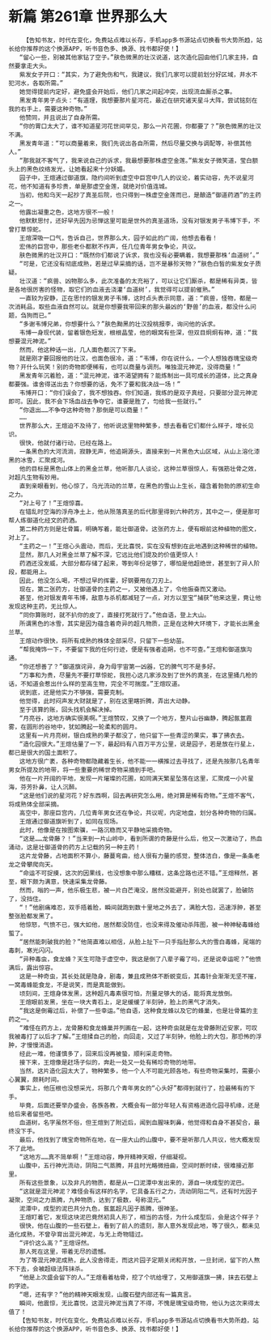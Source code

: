 # 新篇 第261章 世界那么大
        【告知书友，时代在变化，免费站点难以长存，手机app多书源站点切换看书大势所趋，站长给你推荐的这个换源APP，听书音色多、换源、找书都好使！】
       “留心一些，别被其他家钻了空子。”肤色微黑的壮汉说道，这次造化园由他们几家主持，自然要拿走大头。
       紫发女子开口：“其实，为了避免伤和气，我建议，我们几家可以提前划分好区域，井水不犯河水，各取所需。”
       她觉得提前内定好，避免盛会开始后，他们几家之间起冲突，出现流血厮杀之事。
       黑发青年男子点头：“有道理，我想要那片星河花，最近在研究诸天星斗大阵，尝试铭刻在我的右手上，需要这种奇物。”
       他赞同，并且说出了自身所需。
       “你的胃口太大了，谁不知道星河花世间罕见，那么一片花圃，你都要了？”肤色微黑的壮汉不满。
       黑发青年道：“可以商量着来，我们先说出各自所需，然后尽量交换与调配等，补偿其他人。”
       “那我就不客气了，我来说自己的诉求，我最想要那株虚空金莲。”紫发女子微笑道，莹白额头上的黑色纹络发光，让她看起来十分妖媚。
       园子中，王煊通过御道旗，隐约间听到虚空中巨宫中几人的议论，着实动容，先不说星河花，他不知道有多珍贵，单是那虚空金莲，就绝对价值连城。
       当初，他和乌天一起抄了真圣后院，也只得到一株虚空金莲而已，是酿造“御道药酒”的主药之一。
       他露出凝重之色，这地方很不一般！
       他默默思忖，还好早先因为忌惮这里可能是世外的真圣道场，没有对银发男子韦博下手，不曾打草惊蛇。
       王煊深吸一口气，告诉自己，世界那么大，园子如此的广阔，他想去看看！
       宏伟的巨宫中，那些老仆都默不作声，任几位青年男女争论，共议。
       肤色微黑的壮汉开口：“既然你们都说了诉求，我也没有必要瞒着，我想要那株‘血道树’。”
       “可是，它还没有彻底成熟，若是过早采摘的话，岂不是暴殄天物？”肤色白皙的紫发女子质疑。
       壮汉道：“疯兽、凶物那么多，此次准备的太充裕了，可以让它们厮杀，都是稀有异类，皆是各地很厉害的怪物，取它们的血液去浇灌‘血道树’，我觉得可以提前催熟。”
       一直较为安静，正在思忖的银发男子韦博，这时点头表示同意，道：“疯兽，怪物，都是一次消耗品，取些血液自然可以。就是你想要我带回来的那头最凶的‘野兽’的血液，都没什么问题，刍狗而已。”
       “多谢韦博兄弟，你想要什么？”肤色黝黑的壮汉投桃报李，询问他的诉求。
       韦博一身现代装，留着银色短发，根根晶莹，他的眼窝有些深，但双目炯炯有神，道：“我想要混元神泥。”
       然而，他这种话一出，几人面色都沉了下来。
       就是刚才要回报他的壮汉，也面色很冷，道：“韦博，你在说什么，一个人想独吞瑰宝级奇物？开什么玩笑！别的奇物即便稀有，也可以商量与调剂。唯独混元神泥，没得商量！”
       黑发青年沉着脸，道：“混元神泥，谁不渴望拥有？能炼制出一具可成长的道体，比之真身都要强。谁舍得送出去？你想要的话，免不了要和我决战一场！”
       韦博开口：“你们误会了，我不想独吞。你们知道，我练的是双子真经，只要部分混元神泥即可。因此，我不会下场血战去争夺它，谁要是胜了，匀给我一些就行。”
       “你退出……不争夺这种奇物？那倒是可以商量！”
       ……
       世界那么大，王煊迫不及待了，他听说这里物种繁多，想去看看它们都什么样子，增长见识。
       很快，他就付诸行动，已经在路上。
       一条黑色的大河流淌，寂静无声，他追朔源头，直接来到一片黑色大山区域，从山上溶化漆黑的冰雪，汇聚成河。
       他的目标是黑色山体上的黑金兰草，他听那几人谈论，这种兰草很惊人，有强筋壮骨之效，对超凡生物有妙用。
       直到亲眼看到，他心惊了，乌光流动的兰草，在黑色的雪山上生长，蕴含着勃勃的原初生命之力。
       “对上号了！”王煊惊喜。
       在错乱时空海的浮舟净土上，他从殒落真圣的后代那里得到六种药方，其中之一，便是那可帮人练御道化经文的药酒。
       第二种药方则是壮骨篇，明确写着，能壮御道骨。这张药方上，便有眼前这种植物的图文，对上了。
       “主药之一！”王煊心头震动，而后，无比喜悦，实在没有想到在此地遇到这种稀世的植物。
       显然，那几人对黑金兰草了解不深，它远比他们提及的价值更惊人！
       药酒还没发威，大部分都存储了起来，等到年份足够了，哪怕是他超绝世，甚至到了异人阶段，都能用上。
       因此，他没怎么喝，不想过早的挥霍，好钢要用在刀刃上。
       现在，第二张药方，壮御道骨的主药之一，又被他遇上了，令他振奋而又激动。
       甚至，他对银发青年韦博，敌意与杀机都减轻了一点，对方以至宝“捕获”他来这里，竟让他发现这种主药，无比惊人。
       “同你算账时，就不扒你的皮了，直接打死就行了。”他自语，登上大山。
       所谓黑色的冰雪，其实是因为蕴含着奇异的超凡物质，正是在这种大环境下，才能长出黑金兰草。
       王煊动作很快，将所有成熟的株体全部采尽，只留下一些幼苗。
       “帮我掩饰一下，不要留下我的任何行迹，便是有强者追朔，也不可查。”王煊和御道旗沟通。
       “你还想善了？”御道旗诧异，身为母宇宙第一凶器，它的脾气可不是多好。
       “万事和为贵，尽量先不要打草惊蛇，我担心这几家涉及到了世外的真圣，在这里捅几枪的话，不知道会惹出什么样的至高生物，完全不可揣度。”王煊叹道。
       说到底，还是他实力不够强，需要克制。
       他觉得，此时闷声发大财就是了，别在这里瞎折腾，弄出大动静。
       至于该算的账，回头找机会解决掉。
       “月亮谷，这地方确实很美啊。”王煊赞叹，又换了一个地方，整片山谷幽静，腾起氤氲霞雾，在圆形的谷地中，犹如腾起一轮柔和的圆月。
       这里有一片月亮树，银白成熟的果子都没了，他只留下一些青涩的果实，事了拂衣去。
       “造化园很大。”王煊估量了一下，最起码有八百万平方公里，说是园子，若是放在行星上，都已是很大的国土面积了。
       这地方很广袤，各种奇物都隐藏着生长，他不能一一横推过去寻找了，还是先按那几名青年男女所提及的地带，将一些重要的稀世奇物采摘到手吧。
       他在一片开阔的平地，发现一片璀璨的花圃，如同满天繁星坠落在这里，汇聚成一小片星海，芬芳扑鼻，让人沉醉。
       “这是他们说的星河花？好东西啊，回去再研究怎么用，绝对算是稀有奇物。”王煊不客气，将成熟体全部采摘。
       高空中，那座巨宫内，几位青年男女还在争论，共议呢，内定地盘，划分各种奇物的归属。
       王煊通过御道旗听到了，如同在现场。
       此时，他像是在按图索骥，一路沉稳而又平静地采摘奇物。
       “这是……龙骨藤？！”当来到一片山岭中，看到所谓的奇藤是什么后，他又一次激动了，热血涌动，这是壮御道骨的药方上记载的另一种主药！
       这片龙骨藤，占地面积不算小，藤蔓弯曲，给人很有力量的感觉，整体洁白，像是一条条老龙之骨攀爬向天。
       “命运不可捉摸，这次的因果线，也没想象中那么糟糕，这条岔路也还不错。”王煊释然，甚至，眼下颇为满意，快速采集龙骨藤。
       然而，嗡的一声，他乐极生悲，被一片白芒淹没，居然没能避开，别处也就罢了，脸破防了，没挡住。
       “！”他剧痛难忍，双手捂着脸，瞬间就跑到数十里地之外去了，满脸大包，迅速浮肿，甚至整张脸都发黑了。
       他惊怒，气愤不已，强大如他，居然都没防住，也没来得及催动杀阵图，被一种神秘毒蜂给蜇了。
       “居然能刺破我的脸？”他简直难以相信，从脸上扯下一只手指肚那么大的雪白毒蜂，尾端的毒刺，寒光闪闪。
       “异种毒虫，食龙蜂？天生可隐于虚空中，我这是倒了八辈子霉了吗，还是说幸运呢？”他愤满后，露出惊容。
       这是一种奇虫，其长处就是隐身，剧毒，兼且成熟体不断蜕变后，其毒针会渐渐无坚不摧，一窝毒蜂能食龙，不是说笑，而是真能做到。
       顷刻间，王煊身体发黑，这种超凡毒素很可怕，剂量足够大的话，能将真龙放倒。
       王煊眼前发黑，坐在一块大青石上，足足缓缓了半刻钟，脸上的黑气才消失。
       “我这是倒霉过后，补偿了一些幸运。”他自语，这种食龙蜂以及它的蜂巢，也是壮骨篇的主药之一。
       “难怪在药方上，龙骨藤和食龙蜂巢并列画在一起，这种奇虫就是在龙骨藤附近安家，可叹我被毒打了以后才了解。”王煊揉自己的脸，向回走，又过了半刻钟，他脸上的大包，那恐怖的浮肿，才慢慢消退。
       经此一难，他谨慎多了，回来后没再被蛰，顺利采走奇物。
       接下来，王煊像是赶场子似的，奔赴一处又一处有稀珍奇物的地带。
       当然，这片造化园太大了，物种繁多，他一个人不可能光顾各地，有些奇物采集时，需要小心翼翼，颇耗时间。
       事实上，他压根也没想采光，将那几个青年男女的“心头好”都得到就行了，捡最稀有的下手。
       毕竟，后面还要举办盛会，各族各教，大概会有一部分年轻人有资格进造化园寻机缘，还是给后来者留些吧。
       血道树，名字虽然不俗，但王煊到了附近后，闻到血腥味刺鼻，他觉得和自身不甚契合，最终没下手。
       最后，他找到了瑰宝奇物所在地，在一座大山的山腹中，要不是听那几人共议，他大概发现不了此地。
       “这地方……真不简单啊！”王煊动容，睁开精神天眼，仔细凝视。
       山腹中，五行神光流动，阴阳二气蒸腾，并且时光略微扭曲，空间时断时续，很难接近那里。
       所有这些景象，以及非凡的物质，都是从一口泥潭中发出来的，源自一块成型的泥巴。
       “这就是混元神泥？难怪会有这样的名字，它具备五行之力，流动阴阳二气，还有时光因子凝聚，空间之力蒸腾，九种物质，达到了极数，号称混元。”
       泥潭中，成型的泥巴共分九色，氤氲超凡因子蒸腾，很神圣。
       王煊盯着它，发现这块泥巴竟然初具人形了，相当的古怪，为什么成型后，会是这个样子？
       很快，他在山腹的一些石壁上，看到了前人的遗刻，那人意外发现此地，等了很久，都未见造化成熟，不曾孕育出混元神泥，与无上奇物错过。
       “评价这么高？”王煊讶然。
       那人死在这里，带着无尽的遗憾。
       为了等混元神泥成熟，此人没舍得走，而这片园子定期关闭和开放，一旦封闭，留下的人熬不下去，会被超级法阵抹杀。
       “他是上次盛会留下的人。”王煊看着枯骨，挖了个坑给埋了，又用御道旗一拂，抹去石壁上的字迹。
       “嗯，还有字？”他的精神天眼发现，山腹石壁内部还有一篇真言。
       瞬间，他震惊，无比喜悦，这混元神泥当真了不得，不愧是瑰宝级奇物，他认为这次来得太值了！
       【告知书友，时代在变化，免费站点难以长存，手机app多书源站点切换看书大势所趋，站长给你推荐的这个换源APP，听书音色多、换源、找书都好使！】